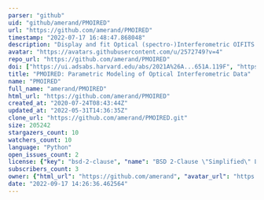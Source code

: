 ```yaml
---
parser: "github"
uid: "github/amerand/PMOIRED"
url: "https://github.com/amerand/PMOIRED"
timestamp: "2022-07-17 16:48:47.868048"
description: "Display and fit Optical (spectro-)Interferometric OIFITS data "
avatar: "https://avatars.githubusercontent.com/u/2572749?v=4"
repo_url: "https://github.com/amerand/PMOIRED"
doi: ["https://ui.adsabs.harvard.edu/abs/2021A%26A...651A.119F", "https://ui.adsabs.harvard.edu/abs/2022ascl.soft05001M/abstract"]
title: "PMOIRED: Parametric Modeling of Optical Interferometric Data"
name: "PMOIRED"
full_name: "amerand/PMOIRED"
html_url: "https://github.com/amerand/PMOIRED"
created_at: "2020-07-24T08:43:44Z"
updated_at: "2022-05-31T14:36:35Z"
clone_url: "https://github.com/amerand/PMOIRED.git"
size: 205242
stargazers_count: 10
watchers_count: 10
language: "Python"
open_issues_count: 2
license: {"key": "bsd-2-clause", "name": "BSD 2-Clause \"Simplified\" License", "spdx_id": "BSD-2-Clause", "url": "https://api.github.com/licenses/bsd-2-clause", "node_id": "MDc6TGljZW5zZTQ="}
subscribers_count: 3
owner: {"html_url": "https://github.com/amerand", "avatar_url": "https://avatars.githubusercontent.com/u/2572749?v=4", "login": "amerand", "type": "User"}
date: "2022-09-17 14:26:36.462564"
---
```

